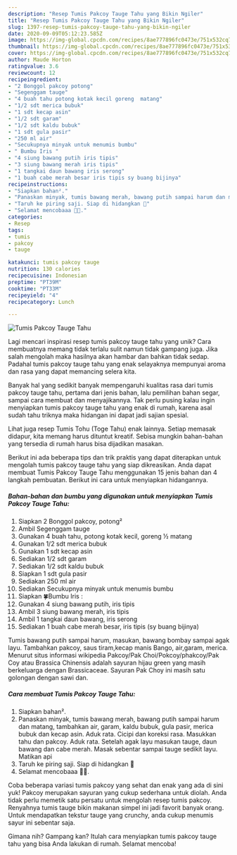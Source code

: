 ```yaml
---
description: "Resep Tumis Pakcoy Tauge Tahu yang Bikin Ngiler"
title: "Resep Tumis Pakcoy Tauge Tahu yang Bikin Ngiler"
slug: 1397-resep-tumis-pakcoy-tauge-tahu-yang-bikin-ngiler
date: 2020-09-09T05:12:23.585Z
image: https://img-global.cpcdn.com/recipes/8ae777896fc0473e/751x532cq70/tumis-pakcoy-tauge-tahu-foto-resep-utama.jpg
thumbnail: https://img-global.cpcdn.com/recipes/8ae777896fc0473e/751x532cq70/tumis-pakcoy-tauge-tahu-foto-resep-utama.jpg
cover: https://img-global.cpcdn.com/recipes/8ae777896fc0473e/751x532cq70/tumis-pakcoy-tauge-tahu-foto-resep-utama.jpg
author: Maude Horton
ratingvalue: 3.6
reviewcount: 12
recipeingredient:
- "2 Bonggol pakcoy potong"
- "Segenggam tauge"
- "4 buah tahu potong kotak kecil goreng  matang"
- "1/2 sdt merica bubuk"
- "1 sdt kecap asin"
- "1/2 sdt garam"
- "1/2 sdt kaldu bubuk"
- "1 sdt gula pasir"
- "250 ml air"
- "Secukupnya minyak untuk menumis bumbu"
- " Bumbu Iris "
- "4 siung bawang putih iris tipis"
- "3 siung bawang merah iris tipis"
- "1 tangkai daun bawang iris serong"
- "1 buah cabe merah besar iris tipis sy buang bijinya"
recipeinstructions:
- "Siapkan bahan²."
- "Panaskan minyak, tumis bawang merah, bawang putih sampai harum dan matang, tambahkan air, garam, kaldu bubuk, gula pasir, merica bubuk dan kecap asin. Aduk rata. Cicipi dan koreksi rasa. Masukkan tahu dan pakcoy. Aduk rata. Setelah agak layu masukan tauge, daun bawang dan cabe merah. Masak sebentar sampai tauge sedikit layu. Matikan api"
- "Taruh ke piring saji. Siap di hidangkan 🤩"
- "Selamat mencobaaa 🤗🥰."
categories:
- Resep
tags:
- tumis
- pakcoy
- tauge

katakunci: tumis pakcoy tauge 
nutrition: 130 calories
recipecuisine: Indonesian
preptime: "PT39M"
cooktime: "PT33M"
recipeyield: "4"
recipecategory: Lunch

---
```



![Tumis Pakcoy Tauge Tahu](https://img-global.cpcdn.com/recipes/8ae777896fc0473e/751x532cq70/tumis-pakcoy-tauge-tahu-foto-resep-utama.jpg)

Lagi mencari inspirasi resep tumis pakcoy tauge tahu yang unik? Cara membuatnya memang tidak terlalu sulit namun tidak gampang juga. Jika salah mengolah maka hasilnya akan hambar dan bahkan tidak sedap. Padahal tumis pakcoy tauge tahu yang enak selayaknya mempunyai aroma dan rasa yang dapat memancing selera kita.

Banyak hal yang sedikit banyak mempengaruhi kualitas rasa dari tumis pakcoy tauge tahu, pertama dari jenis bahan, lalu pemilihan bahan segar, sampai cara membuat dan menyajikannya. Tak perlu pusing kalau ingin menyiapkan tumis pakcoy tauge tahu yang enak di rumah, karena asal sudah tahu triknya maka hidangan ini dapat jadi sajian spesial.

Lihat juga resep Tumis Tohu (Toge Tahu) enak lainnya. Setiap memasak didapur, kita memang harus dituntut kreatif. Sebisa mungkin bahan-bahan yang tersedia di rumah harus bisa dijadikan masakan.


Berikut ini ada beberapa tips dan trik praktis yang dapat diterapkan untuk mengolah tumis pakcoy tauge tahu yang siap dikreasikan. Anda dapat membuat Tumis Pakcoy Tauge Tahu menggunakan 15 jenis bahan dan 4 langkah pembuatan. Berikut ini cara untuk menyiapkan hidangannya.

<!--inarticleads1-->

##### Bahan-bahan dan bumbu yang digunakan untuk menyiapkan Tumis Pakcoy Tauge Tahu:

1. Siapkan 2 Bonggol pakcoy, potong²
1. Ambil Segenggam tauge
1. Gunakan 4 buah tahu, potong kotak kecil, goreng ½ matang
1. Gunakan 1/2 sdt merica bubuk
1. Gunakan 1 sdt kecap asin
1. Sediakan 1/2 sdt garam
1. Sediakan 1/2 sdt kaldu bubuk
1. Siapkan 1 sdt gula pasir
1. Sediakan 250 ml air
1. Sediakan Secukupnya minyak untuk menumis bumbu
1. Siapkan  🍀Bumbu Iris :
1. Gunakan 4 siung bawang putih, iris tipis
1. Ambil 3 siung bawang merah, iris tipis
1. Ambil 1 tangkai daun bawang, iris serong
1. Sediakan 1 buah cabe merah besar, iris tipis (sy buang bijinya)


Tumis bawang putih sampai harum, masukan, bawang bombay sampai agak layu. Tambahkan pakcoy, saus tiram,kecap manis Bango, air,garam, merica. Menurut situs informasi wikipedia Pakcoy/Pak Choi/Pokcoy/phakcoy/Pak Coy atau Brassica Chinensis adalah sayuran hijau green yang masih berkeluarga dengan Brassicaceae. Sayuran Pak Choy ini masih satu golongan dengan sawi dan. 

<!--inarticleads2-->

##### Cara membuat Tumis Pakcoy Tauge Tahu:

1. Siapkan bahan².
1. Panaskan minyak, tumis bawang merah, bawang putih sampai harum dan matang, tambahkan air, garam, kaldu bubuk, gula pasir, merica bubuk dan kecap asin. Aduk rata. Cicipi dan koreksi rasa. Masukkan tahu dan pakcoy. Aduk rata. Setelah agak layu masukan tauge, daun bawang dan cabe merah. Masak sebentar sampai tauge sedikit layu. Matikan api
1. Taruh ke piring saji. Siap di hidangkan 🤩
1. Selamat mencobaaa 🤗🥰.


Coba beberapa variasi tumis pakcoy yang sehat dan enak yang ada di sini yuk! Pakcoy merupakan sayuran yang cukup sederhana untuk diolah. Anda tidak perlu memetik satu persatu untuk mengolah resep tumis pakcoy. Renyahnya tumis tauge bikin makanan simpel ini jadi favorit banyak orang. Untuk mendapatkan tekstur tauge yang crunchy, anda cukup menumis sayur ini sebentar saja. 

Gimana nih? Gampang kan? Itulah cara menyiapkan tumis pakcoy tauge tahu yang bisa Anda lakukan di rumah. Selamat mencoba!
